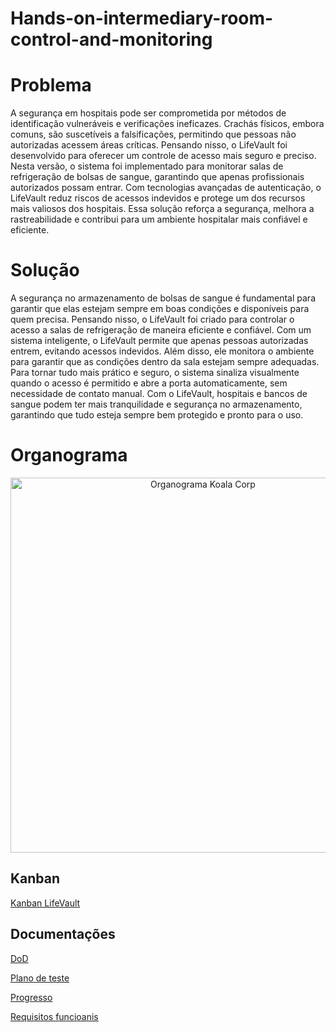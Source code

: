 # Hands-on-intermediary-room-control-and-monitoring

# Problema
A segurança em hospitais pode ser comprometida por métodos de identificação vulneráveis e verificações ineficazes. Crachás físicos, embora comuns, são suscetíveis a falsificações, permitindo que pessoas não autorizadas acessem áreas críticas.
Pensando nisso, o LifeVault foi desenvolvido para oferecer um controle de acesso mais seguro e preciso. Nesta versão, o sistema foi implementado para monitorar salas de refrigeração de bolsas de sangue, garantindo que apenas profissionais autorizados possam entrar. Com tecnologias avançadas de autenticação, o LifeVault reduz riscos de acessos indevidos e protege um dos recursos mais valiosos dos hospitais.
Essa solução reforça a segurança, melhora a rastreabilidade e contribui para um ambiente hospitalar mais confiável e eficiente.

# Solução
A segurança no armazenamento de bolsas de sangue é fundamental para garantir que elas estejam sempre em boas condições e disponíveis para quem precisa. Pensando nisso, o LifeVault foi criado para controlar o acesso a salas de refrigeração de maneira eficiente e confiável.
Com um sistema inteligente, o LifeVault permite que apenas pessoas autorizadas entrem, evitando acessos indevidos. Além disso, ele monitora o ambiente para garantir que as condições dentro da sala estejam sempre adequadas. Para tornar tudo mais prático e seguro, o sistema sinaliza visualmente quando o acesso é permitido e abre a porta automaticamente, sem necessidade de contato manual.
Com o LifeVault, hospitais e bancos de sangue podem ter mais tranquilidade e segurança no armazenamento, garantindo que tudo esteja sempre bem protegido e pronto para o uso.

# Organograma
<p align="center">
<img src="https://github.com/Lucas-Ladislau/Hands-on-intermediary-room-control-and-monitoring/blob/main/Organograma/Organograma%20KOALA%20CORP.png" alt="Organograma Koala Corp" width="600" height="600">
<p>
  
## Kanban
  
[Kanban LifeVault](https://github.com/users/Lucas-Ladislau/projects/4)

## Documentações
[DoD](https://github.com/Lucas-Ladislau/Hands-on-intermediary-room-control-and-monitoring/blob/main/Documenta%C3%A7%C3%A3o/Defini%C3%A7%C3%A3o%20de%20Pronto%20(DoD).pdf)

[Plano de teste](https://docs.google.com/document/d/1ccldrzzsL3C07hjIipVUa4fx6ijdOYYK/edit?usp=sharing&ouid=109419478006693650737&rtpof=true&sd=true)

[Progresso](https://docs.google.com/document/d/1m2jrjKM4lcF1I1r9wvH2YKSOY_r_DLHV/edit?usp=sharing&ouid=109419478006693650737&rtpof=true&sd=true)

[Requisitos funcioanis ]([Progresso](https://docs.google.com/document/d/1m2jrjKM4lcF1I1r9wvH2YKSOY_r_DLHV/edit?usp=sharing&ouid=109419478006693650737&rtpof=true&sd=true))
